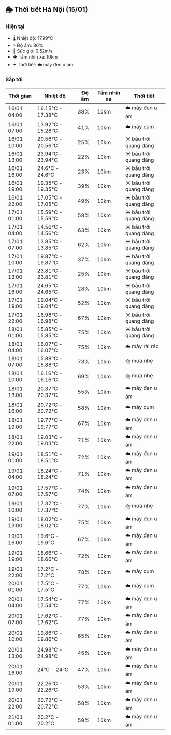 ## 🌦️ Thời tiết Hà Nội (15/01)

### Hiện tại

- 🌡️ Nhiệt độ: 17.99℃
- 💦 Độ ẩm: 36%
- 💨 Sức gió: 0.52m/s
- 👁️ Tầm nhìn xa: 10km
- ☂️ Thời tiết: ☁️ mây đen u ám

### Sắp tới

| Thời gian | Nhiệt độ | Độ ẩm | Tầm nhìn xa | Thời tiết |
| --- | --- | --- | --- | --- |
| 16/01 04:00 | 16.15℃ - 17.38℃ | 38% | 10km | ☁️ mây đen u ám |
| 16/01 07:00 | 13.92℃ - 15.28℃ | 41% | 10km | ☁️ mây cụm |
| 16/01 10:00 | 20.56℃ - 20.56℃ | 25% | 10km | ☀️ bầu trời quang đãng |
| 16/01 13:00 | 23.94℃ - 23.94℃ | 22% | 10km | ☀️ bầu trời quang đãng |
| 16/01 16:00 | 24.6℃ - 24.6℃ | 23% | 10km | ☀️ bầu trời quang đãng |
| 16/01 19:00 | 19.35℃ - 19.35℃ | 39% | 10km | ☀️ bầu trời quang đãng |
| 16/01 22:00 | 17.05℃ - 17.05℃ | 49% | 10km | ☀️ bầu trời quang đãng |
| 17/01 01:00 | 15.59℃ - 15.59℃ | 58% | 10km | ☀️ bầu trời quang đãng |
| 17/01 04:00 | 14.56℃ - 14.56℃ | 63% | 10km | ☀️ bầu trời quang đãng |
| 17/01 07:00 | 13.85℃ - 13.85℃ | 62% | 10km | ☀️ bầu trời quang đãng |
| 17/01 10:00 | 19.87℃ - 19.87℃ | 37% | 10km | ☀️ bầu trời quang đãng |
| 17/01 13:00 | 23.81℃ - 23.81℃ | 25% | 10km | ☀️ bầu trời quang đãng |
| 17/01 16:00 | 24.65℃ - 24.65℃ | 28% | 10km | ☀️ bầu trời quang đãng |
| 17/01 19:00 | 19.04℃ - 19.04℃ | 52% | 10km | ☀️ bầu trời quang đãng |
| 17/01 22:00 | 16.98℃ - 16.98℃ | 67% | 10km | ☀️ bầu trời quang đãng |
| 18/01 01:00 | 15.85℃ - 15.85℃ | 75% | 10km | ☀️ bầu trời quang đãng |
| 18/01 04:00 | 16.07℃ - 16.07℃ | 75% | 10km | ☁️ mây rải rác |
| 18/01 07:00 | 15.88℃ - 15.88℃ | 73% | 10km | ⛈️ mưa nhẹ |
| 18/01 10:00 | 16.16℃ - 16.16℃ | 69% | 10km | ⛈️ mưa nhẹ |
| 18/01 13:00 | 20.37℃ - 20.37℃ | 55% | 10km | ☁️ mây đen u ám |
| 18/01 16:00 | 20.72℃ - 20.72℃ | 58% | 10km | ☁️ mây cụm |
| 18/01 19:00 | 19.77℃ - 19.77℃ | 67% | 10km | ☁️ mây đen u ám |
| 18/01 22:00 | 19.03℃ - 19.03℃ | 71% | 10km | ☁️ mây đen u ám |
| 19/01 01:00 | 18.51℃ - 18.51℃ | 72% | 10km | ☁️ mây đen u ám |
| 19/01 04:00 | 18.24℃ - 18.24℃ | 71% | 10km | ☁️ mây đen u ám |
| 19/01 07:00 | 17.57℃ - 17.57℃ | 74% | 10km | ☁️ mây đen u ám |
| 19/01 10:00 | 17.37℃ - 17.37℃ | 77% | 10km | ⛈️ mưa nhẹ |
| 19/01 13:00 | 18.02℃ - 18.02℃ | 75% | 10km | ☁️ mây đen u ám |
| 19/01 16:00 | 19.6℃ - 19.6℃ | 67% | 10km | ☁️ mây đen u ám |
| 19/01 19:00 | 18.66℃ - 18.66℃ | 72% | 10km | ☁️ mây đen u ám |
| 19/01 22:00 | 17.2℃ - 17.2℃ | 78% | 10km | ☁️ mây cụm |
| 20/01 01:00 | 17.5℃ - 17.5℃ | 77% | 10km | ☁️ mây cụm |
| 20/01 04:00 | 17.54℃ - 17.54℃ | 77% | 10km | ☁️ mây đen u ám |
| 20/01 07:00 | 17.62℃ - 17.62℃ | 77% | 10km | ☁️ mây đen u ám |
| 20/01 10:00 | 19.86℃ - 19.86℃ | 65% | 10km | ☁️ mây đen u ám |
| 20/01 13:00 | 24.98℃ - 24.98℃ | 45% | 10km | ☁️ mây đen u ám |
| 20/01 16:00 | 24℃ - 24℃ | 47% | 10km | ☁️ mây đen u ám |
| 20/01 19:00 | 22.26℃ - 22.26℃ | 53% | 10km | ☁️ mây đen u ám |
| 20/01 22:00 | 20.72℃ - 20.72℃ | 58% | 10km | ☁️ mây đen u ám |
| 21/01 01:00 | 20.2℃ - 20.2℃ | 59% | 10km | ☁️ mây đen u ám |
